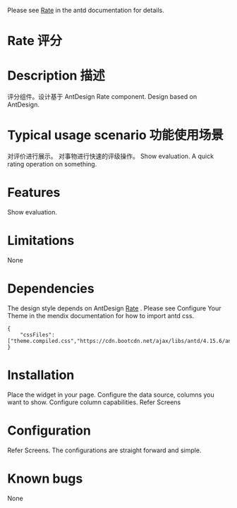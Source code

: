 Please see [Rate](https://ant.design/components/rate-cn/) in the antd documentation for details.

# Rate 评分

# Description 描述

评分组件。设计基于 AntDesign
Rate component.
Design based on AntDesign.

# Typical usage scenario 功能使用场景

对评价进行展示。
对事物进行快速的评级操作。
Show evaluation.
A quick rating operation on something.

# Features

Show evaluation.

# Limitations

None

# Dependencies

The design style depends on AntDesign [Rate](https://ant.design/components/rate-cn/) .
Please see Configure Your Theme in the mendix documentation for how to import antd css.

```
{
    "cssFiles": ["theme.compiled.css","https://cdn.bootcdn.net/ajax/libs/antd/4.15.6/antd.min.css"]
}

```

# Installation

Place the widget in your page. Configure the data source, columns you want to show. Configure column capabilities. Refer Screens

# Configuration

Refer Screens. The configurations are straight forward and simple.

# Known bugs

None

